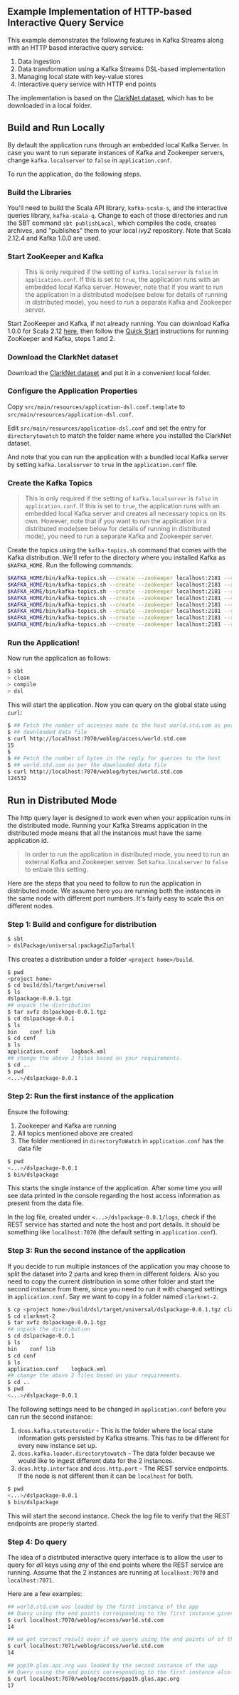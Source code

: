 ## Example Implementation of HTTP-based Interactive Query Service

This example demonstrates the following features in Kafka Streams along with an HTTP based interactive query service:

1. Data ingestion
2. Data transformation using a Kafka Streams DSL-based implementation
3. Managing local state with key-value stores
4. Interactive query service with HTTP end points

The implementation is based on the [ClarkNet dataset](http://ita.ee.lbl.gov/html/contrib/ClarkNet-HTTP.html), which has to be downloaded in a local folder.

## Build and Run Locally

By default the application runs through an embedded local Kafka Server. In case you want to run separate instances of Kafka and Zookeeper servers, change `kafka.localserver` to `false` in `application.conf`.

To run the application, do the following steps.

### Build the Libraries

You'll need to build the Scala API library, `kafka-scala-s`, and the interactive queries library, `kafka-scala-q`. Change to each of those directories and run the SBT command `sbt publishLocal`, which compiles the code, creates archives, and "publishes" them to your local _ivy2_ repository. Note that Scala 2.12.4 and Kafka 1.0.0 are used.

### Start ZooKeeper and Kafka

> This is only required if the setting of `kafka.localserver` is `false` in `application.conf`. If this is set to `true`, the application runs with an embedded local Kafka server. However, note that if you want to run the application in a distributed mode(see below for details of running in distributed mode), you need to run a separate Kafka and Zookeeper server.

Start ZooKeeper and Kafka, if not already running. You can download Kafka 1.0.0 for Scala 2.12 [here](https://kafka.apache.org/documentation/#quickstart), then follow the [Quick Start](https://kafka.apache.org/documentation/#quickstart) instructions for running ZooKeeper and Kafka, steps 1 and 2.

### Download the ClarkNet dataset

Download the [ClarkNet dataset](http://ita.ee.lbl.gov/html/contrib/ClarkNet-HTTP.html) and put it in a convenient local folder.

### Configure the Application Properties

Copy `src/main/resources/application-dsl.conf.template` to  `src/main/resources/application-dsl.conf`.

Edit `src/main/resources/application-dsl.conf` and set the entry for `directorytowatch` to match the folder name where you installed the ClarkNet dataset.

And note that you can run the application with a bundled local Kafka server by setting `kafka.localserver` to `true` in the `application.conf` file.

### Create the Kafka Topics

> This is only required if the setting of `kafka.localserver` is `false` in `application.conf`. If this is set to `true`, the application runs with an embedded local Kafka server and creates all necessary topics on its own. However, note that if you want to run the application in a distributed mode(see below for details of running in distributed mode), you need to run a separate Kafka and Zookeeper server.

Create the topics using the `kafka-topics.sh` command that comes with the Kafka distribution. We'll refer to the directory where you installed Kafka as `$KAFKA_HOME`. Run the following commands:

```bash
$KAFKA_HOME/bin/kafka-topics.sh --create --zookeeper localhost:2181 --replication-factor 1 --partitions 1 --topic logerr-dsl
$KAFKA_HOME/bin/kafka-topics.sh --create --zookeeper localhost:2181 --replication-factor 1 --partitions 1 --topic server-log-dsl
$KAFKA_HOME/bin/kafka-topics.sh --create --zookeeper localhost:2181 --replication-factor 1 --partitions 1 --topic processed-log
$KAFKA_HOME/bin/kafka-topics.sh --create --zookeeper localhost:2181 --replication-factor 1 --partitions 1 --topic summary-access-log
$KAFKA_HOME/bin/kafka-topics.sh --create --zookeeper localhost:2181 --replication-factor 1 --partitions 1 --topic windowed-summary-access-log
$KAFKA_HOME/bin/kafka-topics.sh --create --zookeeper localhost:2181 --replication-factor 1 --partitions 1 --topic summary-payload-log
$KAFKA_HOME/bin/kafka-topics.sh --create --zookeeper localhost:2181 --replication-factor 1 --partitions 1 --topic windowed-summary-payload-log
$KAFKA_HOME/bin/kafka-topics.sh --create --zookeeper localhost:2181 --replication-factor 1 --partitions 1 --topic avro-topic
```

### Run the Application!

Now run the application as follows:

```bash
$ sbt
> clean
> compile
> dsl
```

This will start the application. Now you can query on the global state using `curl`:

```bash
$ ## Fetch the number of accesses made to the host world.std.com as per the
$ ## downloaded data file
$ curl http://localhost:7070/weblog/access/world.std.com
15
$
$ ## Fetch the number of bytes in the reply for queries to the host 
$ ## world.std.com as per the downloaded data file
$ curl http://localhost:7070/weblog/bytes/world.std.com
124532
```

## Run in Distributed Mode

The http query layer is designed to work even when your application runs in the distributed mode. Running your Kafka Streams application in the distributed mode means that all the instances must have the same application id.

> In order to run the application in distributed mode, you need to run an external Kafka and Zookeeper server. Set `kafka.localserver` to `false` to enbale this setting.

Here are the steps that you need to follow to run the application in distributed mode. We assume here you are running both the instances in the same node with different port numbers. It's fairly easy to scale this on different nodes.

### Step 1: Build and configure for distribution

```bash
$ sbt
> dslPackage/universal:packageZipTarball
```

This creates a distribution under a folder `<project home>/build`.

```bash
$ pwd
<project home>
$ cd build/dsl/target/universal
$ ls
dslpackage-0.0.1.tgz
## unpack the distribution
$ tar xvfz dslpackage-0.0.1.tgz
$ cd dslpackage-0.0.1
$ ls
bin	   conf	lib
$ cd conf
$ ls
application.conf	logback.xml
## change the above 2 files based on your requirements.
$ cd ..
$ pwd
<...>/dslpackage-0.0.1
```

### Step 2: Run the first instance of the application
Ensure the following:

1. Zookeeper and Kafka are running
2. All topics mentioned above are created
3. The folder mentioned in `directoryToWatch` in `application.conf` has the data file

```bash
$ pwd
<...>/dslpackage-0.0.1
$ bin/dslpackage
```

This starts the single instance of the application. After some time you will see data printed in the console regarding the host access information as present from the data file.

In the log file, created under `<...>/dslpackage-0.0.1/logs`, check if the REST service has started and note the host and port details. It should be something like `localhost:7070` (the default setting in `application.conf`).

### Step 3: Run the second instance of the application

If you decide to run multiple instances of the application you may choose to split the dataset into 2 parts and keep them in different folders. Also you need to copy the current distribution in some other folder and start the second instance from there, since you need to run it with changed settings in `application.conf`. Say we want to copy in a folder named `clarknet-2`.

```bash
$ cp <project home>/build/dsl/target/universal/dslpackage-0.0.1.tgz clarknet-2
$ cd clarknet-2
$ tar xvfz dslpackage-0.0.1.tgz
## unpack the distribution
$ cd dslpackage-0.0.1
$ ls
bin	   conf	lib
$ cd conf
$ ls
application.conf	logback.xml
## change the above 2 files based on your requirements.
$ cd ..
$ pwd
<...>/dslpackage-0.0.1
```

The following settings need to be changed in `application.conf` before you can run the second instance:

1. `dcos.kafka.statestoredir` - This is the folder where the local state information gets persisted by Kafka streams. This has to be different for every new instance set up.
2. `dcos.kafka.loader.directorytowatch` - The data folder because we would like to ingest different data for the 2 instances.
3. `dcos.http.interface` and `dcos.http.port` - The REST service endpoints. If the node is not different then it can be `localhost` for both.

```bash
$ pwd
<...>/dslpackage-0.0.1
$ bin/dslpackage
```

This will start the second instance. Check the log file to verify that the REST endpoints are properly started.

### Step 4: Do query

The idea of a distributed interactive query interface is to allow the user to query for *all* keys using *any* of the end points where the REST service are running. Assume that the 2 instances are running at `localhost:7070` and `localhost:7071`. 

Here are a few examples:

```bash
## world.std.com was loaded by the first instance of the app
## Query using the end points corresponding to the first instance gives correct result
$ curl localhost:7070/weblog/access/world.std.com
14

## we get correct result even if we query using the end points of of the second instance
$ curl localhost:7071/weblog/access/world.std.com
14

## ppp19.glas.apc.org was loaded by the second instance of the app
## Query using the end points corresponding to the first instance also gives correct result
$ curl localhost:7070/weblog/access/ppp19.glas.apc.org
17
```